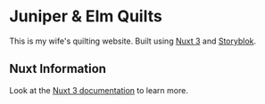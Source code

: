 # Juniper & Elm Quilts

This is my wife's quilting website. Built using [Nuxt 3](https://nuxt.com) and [Storyblok](https://www.storyblok.com).

## Nuxt Information

Look at the [Nuxt 3 documentation](https://nuxt.com/docs/getting-started/introduction) to learn more.
